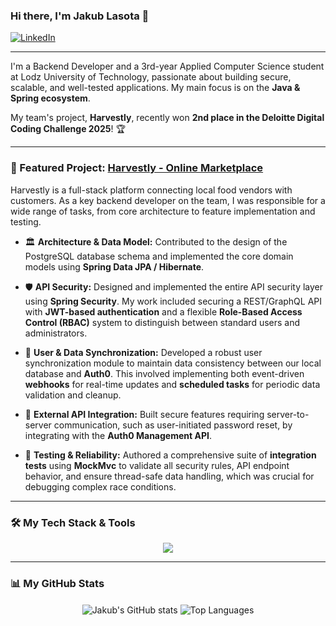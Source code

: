 ### Hi there, I'm Jakub Lasota 👋

<a href="https://www.linkedin.com/in/jakub-lasota-profil/" target="_blank">
    <img src="https://img.shields.io/badge/LinkedIn-0077B5?style=for-the-badge&logo=linkedin&logoColor=white" alt="LinkedIn">
</a>

---

I'm a Backend Developer and a 3rd-year Applied Computer Science student at Lodz University of Technology, passionate about building secure, scalable, and well-tested applications. My main focus is on the **Java & Spring ecosystem**.

My team's project, **Harvestly**, recently won **2nd place in the Deloitte Digital Coding Challenge 2025**! 🏆

---

### 🚀 Featured Project: [Harvestly - Online Marketplace](https://github.com/j-lasota/harvestly)

Harvestly is a full-stack platform connecting local food vendors with customers. As a key backend developer on the team, I was responsible for a wide range of tasks, from core architecture to feature implementation and testing.

- 🏛️ **Architecture & Data Model:** Contributed to the design of the PostgreSQL database schema and implemented the core domain models using **Spring Data JPA / Hibernate**.

- 🛡️ **API Security:** Designed and implemented the entire API security layer using **Spring Security**. My work included securing a REST/GraphQL API with **JWT-based authentication** and a flexible **Role-Based Access Control (RBAC)** system to distinguish between standard users and administrators.

- 🔄 **User & Data Synchronization:** Developed a robust user synchronization module to maintain data consistency between our local database and **Auth0**. This involved implementing both event-driven **webhooks** for real-time updates and **scheduled tasks** for periodic data validation and cleanup.

- 🔑 **External API Integration:** Built secure features requiring server-to-server communication, such as user-initiated password reset, by integrating with the **Auth0 Management API**.

- 🧪 **Testing & Reliability:** Authored a comprehensive suite of **integration tests** using **MockMvc** to validate all security rules, API endpoint behavior, and ensure thread-safe data handling, which was crucial for debugging complex race conditions.

---

### 🛠️ My Tech Stack & Tools

<p align="center">
  <a href="https://skillicons.dev">
    <img src="https://skillicons.dev/icons?i=java,spring,hibernate,python,django,postgres,mongodb,git,bitbucket,docker,postman,graphql" />
  </a>
</p>

---

### 📊 My GitHub Stats

<p align="center">
  <img align="center" src="https://github-readme-stats.vercel.app/api?username=j-lasota&show_icons=true&theme=transparent&hide_border=true&title_color=00BFFF&icon_color=00BFFF&text_color=c9d1d9" alt="Jakub's GitHub stats" />
  <img align="center" src="https://github-readme-stats.vercel.app/api/top-langs/?username=j-lasota&layout=compact&theme=transparent&hide_border=true&title_color=00BFFF&text_color=c9d1d9" alt="Top Languages" />
</p>
